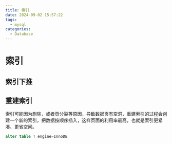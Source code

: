 ```yaml
---
title: 索引
date: 2024-09-02 15:57:22
tags:
  - mysql
categories:
  - Database
---
```

# 索引

## 索引下推

## 重建索引
索引可能因为删除，或者页分裂等原因，导致数据页有空洞，重建索引的过程会创建一个新的索引，把数据按顺序插入，这样页面的利用率最高，也就是索引更紧凑、更省空间。
```sql
alter table T engine=InnoDB
```